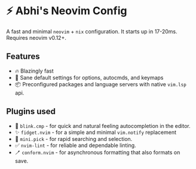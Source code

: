 # ⚡ Abhi's Neovim Config

A fast and minimal `neovim` + `nix` configuration. It starts up in 17-20ms. Requires neovim v0.12+. 

## Features

- 🔥 Blazingly fast
- 🧹 Sane default settings for options, autocmds, and keymaps
- 📦 Preconfigured packages and language servers with native `vim.lsp` api.

## Plugins used
- 📝 `blink.cmp` - for quick and natural feeling autocompletion in the editor.
- ✨ `fidget.nvim` - for a simple and minimal `vim.notify` replacement 
- 🔎 `mini.pick` - for rapid searching and selection.
- ✅ `nvim-lint` - for reliable and dependable linting.
- 🪥 `conform.nvim` - for asynchronous formatting that also formats on save. 
